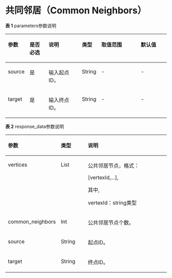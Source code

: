 # 共同邻居（Common Neighbors）<a name="ges_03_0091"></a>

**表 1**  parameters参数说明

<a name="table114811369408"></a>
<table><thead align="left"><tr id="row35031336114013"><th class="cellrowborder" valign="top" width="13%" id="mcps1.2.7.1.1"><p id="p1150912369402"><a name="p1150912369402"></a><a name="p1150912369402"></a>参数</p>
</th>
<th class="cellrowborder" valign="top" width="12%" id="mcps1.2.7.1.2"><p id="p18515163674011"><a name="p18515163674011"></a><a name="p18515163674011"></a>是否必选</p>
</th>
<th class="cellrowborder" valign="top" width="21%" id="mcps1.2.7.1.3"><p id="p115202036174016"><a name="p115202036174016"></a><a name="p115202036174016"></a>说明</p>
</th>
<th class="cellrowborder" valign="top" width="11%" id="mcps1.2.7.1.4"><p id="p53945549433"><a name="p53945549433"></a><a name="p53945549433"></a>类型</p>
</th>
<th class="cellrowborder" valign="top" width="25%" id="mcps1.2.7.1.5"><p id="p1525163617404"><a name="p1525163617404"></a><a name="p1525163617404"></a>取值范围</p>
</th>
<th class="cellrowborder" valign="top" width="18%" id="mcps1.2.7.1.6"><p id="p223325910432"><a name="p223325910432"></a><a name="p223325910432"></a>默认值</p>
</th>
</tr>
</thead>
<tbody><tr id="row1753443614018"><td class="cellrowborder" valign="top" width="13%" headers="mcps1.2.7.1.1 "><p id="p17539636134010"><a name="p17539636134010"></a><a name="p17539636134010"></a>source</p>
</td>
<td class="cellrowborder" valign="top" width="12%" headers="mcps1.2.7.1.2 "><p id="p7545153613405"><a name="p7545153613405"></a><a name="p7545153613405"></a>是</p>
</td>
<td class="cellrowborder" valign="top" width="21%" headers="mcps1.2.7.1.3 "><p id="p15549936154014"><a name="p15549936154014"></a><a name="p15549936154014"></a>输入起点ID。</p>
</td>
<td class="cellrowborder" valign="top" width="11%" headers="mcps1.2.7.1.4 "><p id="p12394205410438"><a name="p12394205410438"></a><a name="p12394205410438"></a>String</p>
</td>
<td class="cellrowborder" valign="top" width="25%" headers="mcps1.2.7.1.5 "><p id="p1455513617408"><a name="p1455513617408"></a><a name="p1455513617408"></a>-</p>
</td>
<td class="cellrowborder" valign="top" width="18%" headers="mcps1.2.7.1.6 "><p id="p82331591435"><a name="p82331591435"></a><a name="p82331591435"></a>-</p>
</td>
</tr>
<tr id="row15560143684016"><td class="cellrowborder" valign="top" width="13%" headers="mcps1.2.7.1.1 "><p id="p1056517368409"><a name="p1056517368409"></a><a name="p1056517368409"></a>target</p>
</td>
<td class="cellrowborder" valign="top" width="12%" headers="mcps1.2.7.1.2 "><p id="p205711636114019"><a name="p205711636114019"></a><a name="p205711636114019"></a>是</p>
</td>
<td class="cellrowborder" valign="top" width="21%" headers="mcps1.2.7.1.3 "><p id="p1757614364403"><a name="p1757614364403"></a><a name="p1757614364403"></a>输入终点ID。</p>
</td>
<td class="cellrowborder" valign="top" width="11%" headers="mcps1.2.7.1.4 "><p id="p239413549438"><a name="p239413549438"></a><a name="p239413549438"></a>String</p>
</td>
<td class="cellrowborder" valign="top" width="25%" headers="mcps1.2.7.1.5 "><p id="p355917192416"><a name="p355917192416"></a><a name="p355917192416"></a>-</p>
</td>
<td class="cellrowborder" valign="top" width="18%" headers="mcps1.2.7.1.6 "><p id="p19233125915431"><a name="p19233125915431"></a><a name="p19233125915431"></a>-</p>
</td>
</tr>
</tbody>
</table>

**表 2**  response\_data参数说明

<a name="table16695115410485"></a>
<table><thead align="left"><tr id="row136951354174810"><th class="cellrowborder" valign="top" width="19.401940194019403%" id="mcps1.2.4.1.1"><p id="p136953542482"><a name="p136953542482"></a><a name="p136953542482"></a>参数</p>
</th>
<th class="cellrowborder" valign="top" width="18.701870187018702%" id="mcps1.2.4.1.2"><p id="p114911244268"><a name="p114911244268"></a><a name="p114911244268"></a>类型</p>
</th>
<th class="cellrowborder" valign="top" width="61.89618961896189%" id="mcps1.2.4.1.3"><p id="p66951854184811"><a name="p66951854184811"></a><a name="p66951854184811"></a>说明</p>
</th>
</tr>
</thead>
<tbody><tr id="row61701031238"><td class="cellrowborder" valign="top" width="19.401940194019403%" headers="mcps1.2.4.1.1 "><p id="p51702315238"><a name="p51702315238"></a><a name="p51702315238"></a>vertices</p>
</td>
<td class="cellrowborder" valign="top" width="18.701870187018702%" headers="mcps1.2.4.1.2 "><p id="p204912249269"><a name="p204912249269"></a><a name="p204912249269"></a>List</p>
</td>
<td class="cellrowborder" valign="top" width="61.89618961896189%" headers="mcps1.2.4.1.3 "><p id="p1044121616425"><a name="p1044121616425"></a><a name="p1044121616425"></a>公共邻居节点，格式：</p>
<p id="p63161133854"><a name="p63161133854"></a><a name="p63161133854"></a>[vertexId,...],</p>
<p id="p83008413714"><a name="p83008413714"></a><a name="p83008413714"></a>其中,</p>
<p id="p276931513620"><a name="p276931513620"></a><a name="p276931513620"></a>vertexId：string类型</p>
</td>
</tr>
<tr id="row1644113161548"><td class="cellrowborder" valign="top" width="19.401940194019403%" headers="mcps1.2.4.1.1 "><p id="p54413169419"><a name="p54413169419"></a><a name="p54413169419"></a>common_neighbors</p>
</td>
<td class="cellrowborder" valign="top" width="18.701870187018702%" headers="mcps1.2.4.1.2 "><p id="p1244141610417"><a name="p1244141610417"></a><a name="p1244141610417"></a>Int</p>
</td>
<td class="cellrowborder" valign="top" width="61.89618961896189%" headers="mcps1.2.4.1.3 "><p id="p19441171618416"><a name="p19441171618416"></a><a name="p19441171618416"></a>公共邻居节点个数。</p>
</td>
</tr>
<tr id="row116951154174819"><td class="cellrowborder" valign="top" width="19.401940194019403%" headers="mcps1.2.4.1.1 "><p id="p1869516541489"><a name="p1869516541489"></a><a name="p1869516541489"></a>source</p>
</td>
<td class="cellrowborder" valign="top" width="18.701870187018702%" headers="mcps1.2.4.1.2 "><p id="p8491724142611"><a name="p8491724142611"></a><a name="p8491724142611"></a>String</p>
</td>
<td class="cellrowborder" valign="top" width="61.89618961896189%" headers="mcps1.2.4.1.3 "><p id="p5695554144818"><a name="p5695554144818"></a><a name="p5695554144818"></a>起点ID。</p>
</td>
</tr>
<tr id="row0695175404814"><td class="cellrowborder" valign="top" width="19.401940194019403%" headers="mcps1.2.4.1.1 "><p id="p0695195424812"><a name="p0695195424812"></a><a name="p0695195424812"></a>target</p>
</td>
<td class="cellrowborder" valign="top" width="18.701870187018702%" headers="mcps1.2.4.1.2 "><p id="p1949192462617"><a name="p1949192462617"></a><a name="p1949192462617"></a>String</p>
</td>
<td class="cellrowborder" valign="top" width="61.89618961896189%" headers="mcps1.2.4.1.3 "><p id="p271112544488"><a name="p271112544488"></a><a name="p271112544488"></a>终点ID。</p>
</td>
</tr>
</tbody>
</table>

